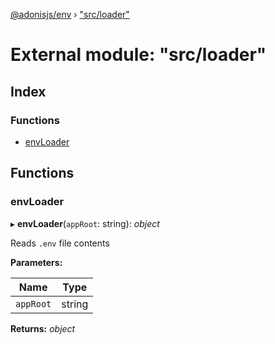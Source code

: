 [@adonisjs/env](../README.md) › ["src/loader"](_src_loader_.md)

# External module: "src/loader"

## Index

### Functions

* [envLoader](_src_loader_.md#envloader)

## Functions

###  envLoader

▸ **envLoader**(`appRoot`: string): *object*

Reads `.env` file contents

**Parameters:**

Name | Type |
------ | ------ |
`appRoot` | string |

**Returns:** *object*
